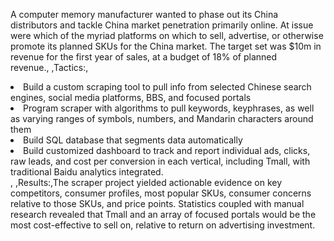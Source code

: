 A computer memory manufacturer wanted to phase out its China distributors and tackle China market penetration primarily online. At issue were which of the myriad platforms on which to sell, advertise, or otherwise promote its planned SKUs for the China market. The target set was $10m in revenue for the first year of sales, at a budget of 18% of planned revenue., ,Tactics:,<li>Build a custom scraping tool to pull info from selected Chinese search engines, social media platforms, BBS, and focused portals</li><li>Program scraper with algorithms to pull keywords, keyphrases, as well as varying ranges of symbols, numbers, and Mandarin characters around them</li><li>Build SQL database that segments data automatically</li><li>Build customized dashboard to track and report individual ads, clicks, raw leads, and cost per conversion in each vertical, including Tmall, with traditional Baidu analytics integrated.</li>, ,Results:,The scraper project yielded actionable evidence on key competitors, consumer profiles, most popular SKUs, consumer concerns relative to those SKUs, and price points. Statistics coupled with manual research revealed that Tmall and an array of focused portals would be the most cost-effective to sell on, relative to return on advertising investment.